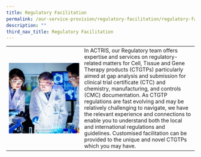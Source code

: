 ```yaml
---
title: Regulatory Facilitation
permalink: /our-service-provision/regulatory-facilitation/regulatory-facilitation/
description: ""
third_nav_title: Regulatory Facilitation
---
```

<table>
	<tbody>
		<tr>
			<td style="width:40%">
				<img src="/images/Our%20Service%20Provision/service-1-1.jpg" align="right">
			</td>
			<td style="width:60%">
In ACTRIS, our Regulatory team offers expertise and services on regulatory-related matters for Cell, Tissue and Gene Therapy products (CTGTPs) particularly aimed at gap analysis and submission for clinical trial certificate (CTC) and chemistry, manufacturing, and controls (CMC) documentation. As CTGTP regulations are fast evolving and may be relatively challenging to navigate, we have the relevant experience and connections to enable you to understand both the local and international regulations and guidelines. Customised facilitation can be provided to the unique and novel CTGTPs which you may have.
			</td>
		</tr>
	</tbody>
	</table>